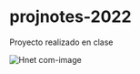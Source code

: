 # projnotes-2022
Proyecto realizado en clase

![Hnet com-image](https://user-images.githubusercontent.com/42922067/170556423-85d3e0a6-54be-4c56-bee5-273f4367e54e.gif)
